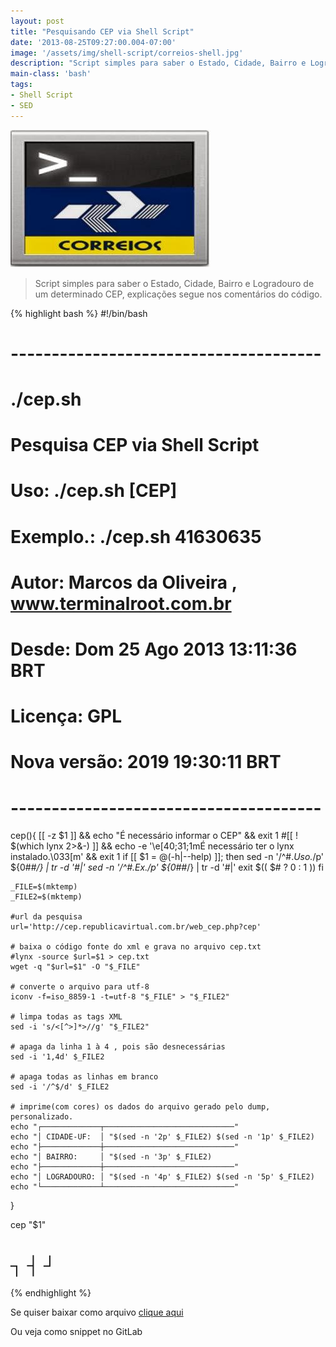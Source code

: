 ```yaml
---
layout: post
title: "Pesquisando CEP via Shell Script"
date: '2013-08-25T09:27:00.004-07:00'
image: '/assets/img/shell-script/correios-shell.jpg'
description: "Script simples para saber o Estado, Cidade, Bairro e Logradouro de um determinado CEP, explicações segue nos comentários do código."
main-class: 'bash'
tags:
- Shell Script
- SED
---
```


![Pesquisando CEP via Shell Script](/assets/img/shell-script/correios-shell.jpg "Pesquisando CEP via Shell Script")

> Script simples para saber o Estado, Cidade, Bairro e Logradouro de um determinado CEP, explicações segue nos comentários do código.


{% highlight bash %} 
#!/bin/bash
# --------------------------------------
# ./cep.sh
# Pesquisa CEP via Shell Script
# Uso: ./cep.sh [CEP]
# Exemplo.: ./cep.sh 41630635
# Autor: Marcos da Oliveira , www.terminalroot.com.br
# Desde: Dom 25 Ago 2013 13:11:36 BRT
# Licença: GPL
# Nova versão: 2019 19:30:11 BRT
# --------------------------------------

cep(){
	[[ -z $1 ]] && echo "É necessário informar o CEP" && exit 1
	#[[ ! $(which lynx 2>&-) ]] && echo -e '\e[40;31;1mÉ necessário ter o lynx instalado.\033[m' && exit 1
	if [[ $1 = @(-h|--help) ]]; then
  		sed -n '/^#.*Uso.*/p' ${0##*/} | tr -d '#\|'
		sed -n '/^#.*Ex.*/p' ${0##*/} | tr -d '#\|'
  		exit $(( $# ? 0 : 1 ))
	fi

	_FILE=$(mktemp)
	_FILE2=$(mktemp)

	#url da pesquisa
	url='http://cep.republicavirtual.com.br/web_cep.php?cep'

	# baixa o código fonte do xml e grava no arquivo cep.txt
	#lynx -source $url=$1 > cep.txt
	wget -q "$url=$1" -O "$_FILE"

	# converte o arquivo para utf-8
	iconv -f=iso_8859-1 -t=utf-8 "$_FILE" > "$_FILE2"

	# limpa todas as tags XML
	sed -i 's/<[^>]*>//g' "$_FILE2"

	# apaga da linha 1 à 4 , pois são desnecessárias
	sed -i '1,4d' $_FILE2

	# apaga todas as linhas em branco
	sed -i '/^$/d' $_FILE2

	# imprime(com cores) os dados do arquivo gerado pelo dump, personalizado.
	echo "┌─────────────┬─────────────────────────────"
	echo "│ CIDADE-UF:  │ "$(sed -n '2p' $_FILE2) $(sed -n '1p' $_FILE2)
	echo "├─────────────┼─────────────────────────────"
	echo "│ BAIRRO:     │ "$(sed -n '3p' $_FILE2)
	echo "├─────────────┼─────────────────────────────"
	echo "│ LOGRADOURO: │ "$(sed -n '4p' $_FILE2) $(sed -n '5p' $_FILE2)
	echo "└─────────────┴─────────────────────────────"
}

cep "$1"
# ┐ ┤ ┘
{% endhighlight %}

Se quiser baixar como arquivo [clique aqui](https://gitlab.com/snippets/1876455/raw?inline=false)

Ou veja como snippet no GitLab
<script src="https://gitlab.com/snippets/1876455.js"></script>

